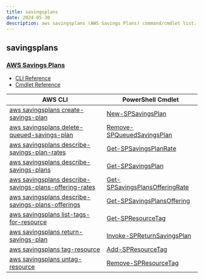 ```yaml
---
title: savingsplans
date: 2024-05-30
description: aws savingsplans (AWS Savings Plans) command/cmdlet list.
---
```


## savingsplans

### [AWS Savings Plans](https://aws.amazon.com/savingsplans/)

* [CLI Reference](https://awscli.amazonaws.com/v2/documentation/api/latest/reference/savingsplans/index.html)
* [Cmdlet Reference](https://docs.aws.amazon.com/powershell/latest/reference/items/SavingsPlans_cmdlets.html)

|AWS CLI|PowerShell Cmdlet|
|----|----|
|[aws savingsplans create-savings-plan](https://awscli.amazonaws.com/v2/documentation/api/latest/reference/savingsplans/create-savings-plan.html)|[New-SPSavingsPlan](https://docs.aws.amazon.com/powershell/latest/reference/items/New-SPSavingsPlan.html)|
|[aws savingsplans delete-queued-savings-plan](https://awscli.amazonaws.com/v2/documentation/api/latest/reference/savingsplans/delete-queued-savings-plan.html)|[Remove-SPQueuedSavingsPlan](https://docs.aws.amazon.com/powershell/latest/reference/items/Remove-SPQueuedSavingsPlan.html)|
|[aws savingsplans describe-savings-plan-rates](https://awscli.amazonaws.com/v2/documentation/api/latest/reference/savingsplans/describe-savings-plan-rates.html)|[Get-SPSavingsPlanRate](https://docs.aws.amazon.com/powershell/latest/reference/items/Get-SPSavingsPlanRate.html)|
|[aws savingsplans describe-savings-plans](https://awscli.amazonaws.com/v2/documentation/api/latest/reference/savingsplans/describe-savings-plans.html)|[Get-SPSavingsPlan](https://docs.aws.amazon.com/powershell/latest/reference/items/Get-SPSavingsPlan.html)|
|[aws savingsplans describe-savings-plans-offering-rates](https://awscli.amazonaws.com/v2/documentation/api/latest/reference/savingsplans/describe-savings-plans-offering-rates.html)|[Get-SPSavingsPlansOfferingRate](https://docs.aws.amazon.com/powershell/latest/reference/items/Get-SPSavingsPlansOfferingRate.html)|
|[aws savingsplans describe-savings-plans-offerings](https://awscli.amazonaws.com/v2/documentation/api/latest/reference/savingsplans/describe-savings-plans-offerings.html)|[Get-SPSavingsPlansOffering](https://docs.aws.amazon.com/powershell/latest/reference/items/Get-SPSavingsPlansOffering.html)|
|[aws savingsplans list-tags-for-resource](https://awscli.amazonaws.com/v2/documentation/api/latest/reference/savingsplans/list-tags-for-resource.html)|[Get-SPResourceTag](https://docs.aws.amazon.com/powershell/latest/reference/items/Get-SPResourceTag.html)|
|[aws savingsplans return-savings-plan](https://awscli.amazonaws.com/v2/documentation/api/latest/reference/savingsplans/return-savings-plan.html)|[Invoke-SPReturnSavingsPlan](https://docs.aws.amazon.com/powershell/latest/reference/items/Invoke-SPReturnSavingsPlan.html)|
|[aws savingsplans tag-resource](https://awscli.amazonaws.com/v2/documentation/api/latest/reference/savingsplans/tag-resource.html)|[Add-SPResourceTag](https://docs.aws.amazon.com/powershell/latest/reference/items/Add-SPResourceTag.html)|
|[aws savingsplans untag-resource](https://awscli.amazonaws.com/v2/documentation/api/latest/reference/savingsplans/untag-resource.html)|[Remove-SPResourceTag](https://docs.aws.amazon.com/powershell/latest/reference/items/Remove-SPResourceTag.html)|

